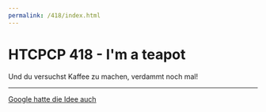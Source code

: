 ```yaml
---
permalink: /418/index.html
---
```


# HTCPCP 418 - I'm a teapot
Und du versuchst Kaffee zu machen, verdammt noch mal!
<hr>
<a href="https://www.google.com/teapot">Google hatte die Idee auch</a>

